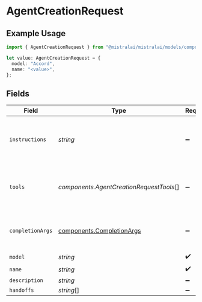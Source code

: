 # AgentCreationRequest

## Example Usage

```typescript
import { AgentCreationRequest } from "@mistralai/mistralai/models/components";

let value: AgentCreationRequest = {
  model: "Accord",
  name: "<value>",
};
```

## Fields

| Field                                                                   | Type                                                                    | Required                                                                | Description                                                             |
| ----------------------------------------------------------------------- | ----------------------------------------------------------------------- | ----------------------------------------------------------------------- | ----------------------------------------------------------------------- |
| `instructions`                                                          | *string*                                                                | :heavy_minus_sign:                                                      | Instruction prompt the model will follow during the conversation.       |
| `tools`                                                                 | *components.AgentCreationRequestTools*[]                                | :heavy_minus_sign:                                                      | List of tools which are available to the model during the conversation. |
| `completionArgs`                                                        | [components.CompletionArgs](../../models/components/completionargs.md)  | :heavy_minus_sign:                                                      | White-listed arguments from the completion API                          |
| `model`                                                                 | *string*                                                                | :heavy_check_mark:                                                      | N/A                                                                     |
| `name`                                                                  | *string*                                                                | :heavy_check_mark:                                                      | N/A                                                                     |
| `description`                                                           | *string*                                                                | :heavy_minus_sign:                                                      | N/A                                                                     |
| `handoffs`                                                              | *string*[]                                                              | :heavy_minus_sign:                                                      | N/A                                                                     |